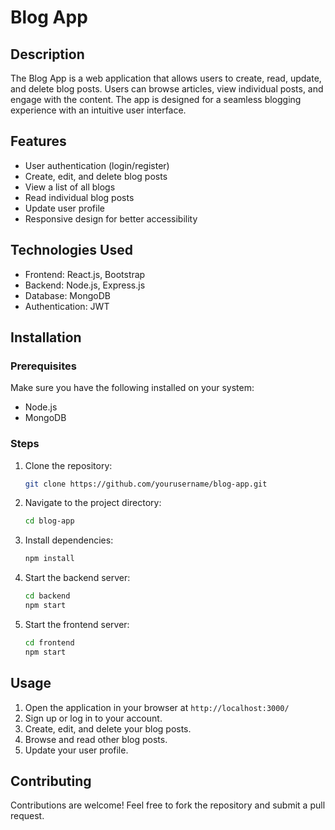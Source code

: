 # Blog App

## Description

The Blog App is a web application that allows users to create, read, update, and delete blog posts. Users can browse articles, view individual posts, and engage with the content. The app is designed for a seamless blogging experience with an intuitive user interface.

## Features

- User authentication (login/register)
- Create, edit, and delete blog posts
- View a list of all blogs
- Read individual blog posts
- Update user profile
- Responsive design for better accessibility

## Technologies Used

- Frontend: React.js, Bootstrap
- Backend: Node.js, Express.js
- Database: MongoDB
- Authentication: JWT

## Installation

### Prerequisites

Make sure you have the following installed on your system:

- Node.js
- MongoDB

### Steps

1. Clone the repository:
   ```sh
   git clone https://github.com/yourusername/blog-app.git
   ```
2. Navigate to the project directory:
   ```sh
   cd blog-app
   ```
3. Install dependencies:
   ```sh
   npm install
   ```
4. Start the backend server:
   ```sh
   cd backend
   npm start
   ```
5. Start the frontend server:
   ```sh
   cd frontend
   npm start
   ```

## Usage

1. Open the application in your browser at `http://localhost:3000/`
2. Sign up or log in to your account.
3. Create, edit, and delete your blog posts.
4. Browse and read other blog posts.
5. Update your user profile.

## Contributing

Contributions are welcome! Feel free to fork the repository and submit a pull request.


